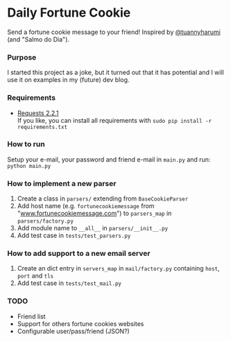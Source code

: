 Daily Fortune Cookie
====================

Send a fortune cookie message to your friend! Inspired by [@tuannyharumi](https://github.com/tuannyharumi) (and "Salmo do Dia").

### Purpose
I started this project as a joke, but it turned out that it has potential and I will use it on examples in my (future) dev blog.

### Requirements
- [Requests 2.2.1](http://docs.python-requests.org/en/latest)  
If you like, you can install all requirements with `sudo pip install -r requirements.txt`

### How to run
Setup your e-mail, your password and friend e-mail in `main.py` and run:  
`python main.py`

### How to implement a new parser
1. Create a class in `parsers/` extending from `BaseCookieParser`
2. Add host name (e.g. `fortunecookiemessage` from "www.fortunecookiemessage.com") to `parsers_map` in `parsers/factory.py`
3. Add module name to `__all__` in `parsers/__init__.py`
4. Add test case in `tests/test_parsers.py`

### How to add support to a new email server
1. Create an dict entry in `servers_map` in `mail/factory.py` containing `host`, `port` and `tls`
2. Add test case in `tests/test_mail.py`

### TODO
- Friend list
- Support for others fortune cookies websites
- Configurable user/pass/friend (JSON?)
